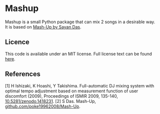 # Mashup

Mashup is a small Python package that can mix 2 songs in a desirable way. It is based on
[Mash-Up by Sayan Das](https://github.com/poke19962008/Mash-Up).

## Licence

This code is available under an MIT license. Full license text can be found [here](LICENSE).

## References
[1] H Ishizaki, K Hoashi, Y Takishima.
    Full-automatic DJ mixing system with optimal tempo adjustment based on measurement function of user discomfort (2009),
    Proceedings of ISMIR 2009, 135-140,
    [10.5281/zenodo.1418231](https://dx.doi.org/10.5281/zenodo.1418231).
[2] S Das.
    Mash-Up, [github.com/poke19962008/Mash-Up](https://github.com/poke19962008/Mash-Up).
